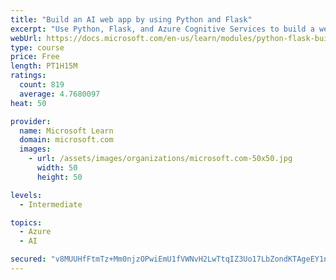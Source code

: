 ```yaml
---
title: "Build an AI web app by using Python and Flask"
excerpt: "Use Python, Flask, and Azure Cognitive Services to build a web app that incorporates AI"
webUrl: https://docs.microsoft.com/en-us/learn/modules/python-flask-build-ai-web-app/
type: course
price: Free
length: PT1H15M
ratings:
  count: 819
  average: 4.7680097
heat: 50

provider:
  name: Microsoft Learn
  domain: microsoft.com
  images:
    - url: /assets/images/organizations/microsoft.com-50x50.jpg
      width: 50
      height: 50

levels:
  - Intermediate

topics:
  - Azure
  - AI

secured: "v8MUUHfFtmTz+Mm0njzOPwiEmU1fVWNvH2LwTtqIZ3Uo17LbZondKTAgeEY1nxYprsAiZlmk2KKVw24Lu3tg0R4RccystPSYUfzzsakpkXykVW5k0X9Bw8WuFG5vQBr5qU2+xDApsss2Whz3c5TJebU8gOqR0kiM2zdKiDxv4mlXuvHJPauZwcuHGjqFwstuibIZaSFI+cV1xTWMAxURQPzeUqCyZsQHhz7sCPGdTK97oJ4Pg6j1lrwIAnRuFxfPdnb2lrepN+1D4bvI6VK2yy8MxNIoIT/L6+YBMlzcBrddv8eX+xRwMF/cHLIfp5LysqT0b4uGa++7Et1RDSAufGB7JZLPdanIYKObPHptqjOpUgl03CjnPvswB4VJ7i5CLRf4h5lQ9RO7P9rZsFmFVf423fOKvZSi5JCEmh+pIik=;7R0fZnI0AsLV95GfUYR1ZQ=="
---
```


